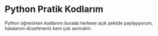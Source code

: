 # Python Pratik Kodlarım

Python öğrenirken kodlarımı burada herkese açık şekilde paylaşıyorum, hatalarımı düzeltmeniz beni çok sevindirir.
